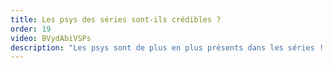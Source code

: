 ```yaml
---
title: Les psys des séries sont-ils crédibles ?
order: 19
video: BVydAbiVSPs
description: "Les psys sont de plus en plus présents dans les séries ! Catherine vous donne son avis de pro sur les psys de ses séries préférées."
---
```

